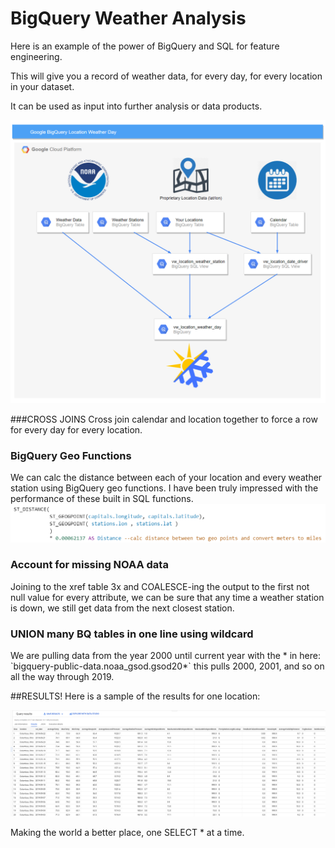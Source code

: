 # BigQuery Weather Analysis

Here is an example of the power of BigQuery and SQL for feature engineering. 

This will give you a record of weather data, for every day, for every location in your dataset.

It can be used as input into further analysis or data products.

![Image of Architecture](https://raw.githubusercontent.com/alanjbates/BigQuery_Weather_Analysis/master/images/weather_feature.png)

###CROSS JOINS
Cross join calendar and location together to force a row for every day for every location.

### BigQuery Geo Functions
We can calc the distance between each of your location and every weather station using BigQuery geo functions.  I have been truly impressed with the performance of these built in SQL functions.
![Image of Architecture](https://raw.githubusercontent.com/alanjbates/BigQuery_Weather_Analysis/master/images/geo_function.png)
### Account for missing NOAA data
Joining to the xref table 3x and COALESCE-ing the output to the first not null value for every attribute, we can be sure that any time a weather station is down, we still get data from the next closest station.

### UNION many BQ tables in one line using wildcard
We are pulling data from the year 2000 until current year with the \* in here: \`bigquery-public-data.noaa_gsod.gsod20\*\`  this pulls 2000, 2001, and so on all the way through 2019.


##RESULTS!
Here is a sample of the results for one location:

![Image of Architecture](https://raw.githubusercontent.com/alanjbates/BigQuery_Weather_Analysis/master/images/weather_feature_results.png)

Making the world a better place, one SELECT \* at a time.